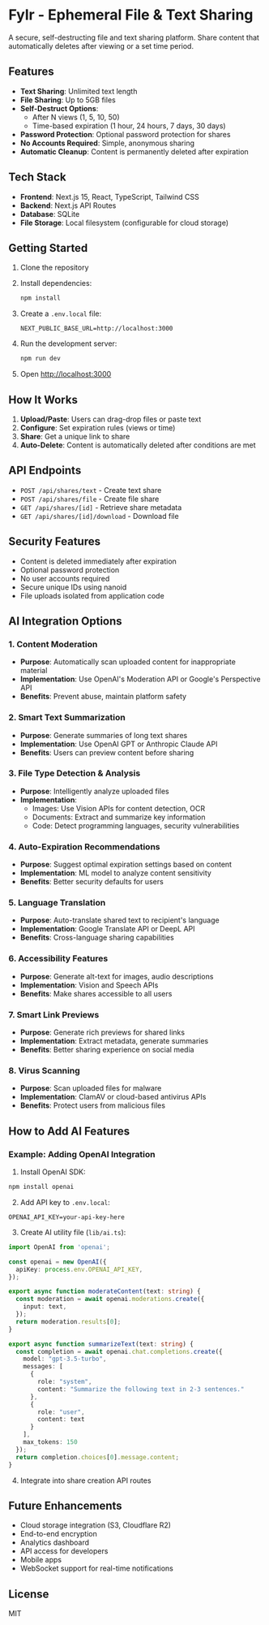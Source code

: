 # Fylr - Ephemeral File & Text Sharing

A secure, self-destructing file and text sharing platform. Share content that automatically deletes after viewing or a set time period.

## Features

- **Text Sharing**: Unlimited text length
- **File Sharing**: Up to 5GB files
- **Self-Destruct Options**: 
  - After N views (1, 5, 10, 50)
  - Time-based expiration (1 hour, 24 hours, 7 days, 30 days)
- **Password Protection**: Optional password protection for shares
- **No Accounts Required**: Simple, anonymous sharing
- **Automatic Cleanup**: Content is permanently deleted after expiration

## Tech Stack

- **Frontend**: Next.js 15, React, TypeScript, Tailwind CSS
- **Backend**: Next.js API Routes
- **Database**: SQLite
- **File Storage**: Local filesystem (configurable for cloud storage)

## Getting Started

1. Clone the repository
2. Install dependencies:
   ```bash
   npm install
   ```

3. Create a `.env.local` file:
   ```
   NEXT_PUBLIC_BASE_URL=http://localhost:3000
   ```

4. Run the development server:
   ```bash
   npm run dev
   ```

5. Open [http://localhost:3000](http://localhost:3000)

## How It Works

1. **Upload/Paste**: Users can drag-drop files or paste text
2. **Configure**: Set expiration rules (views or time)
3. **Share**: Get a unique link to share
4. **Auto-Delete**: Content is automatically deleted after conditions are met

## API Endpoints

- `POST /api/shares/text` - Create text share
- `POST /api/shares/file` - Create file share
- `GET /api/shares/[id]` - Retrieve share metadata
- `GET /api/shares/[id]/download` - Download file

## Security Features

- Content is deleted immediately after expiration
- Optional password protection
- No user accounts required
- Secure unique IDs using nanoid
- File uploads isolated from application code

## AI Integration Options

### 1. Content Moderation
- **Purpose**: Automatically scan uploaded content for inappropriate material
- **Implementation**: Use OpenAI's Moderation API or Google's Perspective API
- **Benefits**: Prevent abuse, maintain platform safety

### 2. Smart Text Summarization
- **Purpose**: Generate summaries of long text shares
- **Implementation**: Use OpenAI GPT or Anthropic Claude API
- **Benefits**: Users can preview content before sharing

### 3. File Type Detection & Analysis
- **Purpose**: Intelligently analyze uploaded files
- **Implementation**: 
  - Images: Use Vision APIs for content detection, OCR
  - Documents: Extract and summarize key information
  - Code: Detect programming languages, security vulnerabilities

### 4. Auto-Expiration Recommendations
- **Purpose**: Suggest optimal expiration settings based on content
- **Implementation**: ML model to analyze content sensitivity
- **Benefits**: Better security defaults for users

### 5. Language Translation
- **Purpose**: Auto-translate shared text to recipient's language
- **Implementation**: Google Translate API or DeepL API
- **Benefits**: Cross-language sharing capabilities

### 6. Accessibility Features
- **Purpose**: Generate alt-text for images, audio descriptions
- **Implementation**: Vision and Speech APIs
- **Benefits**: Make shares accessible to all users

### 7. Smart Link Previews
- **Purpose**: Generate rich previews for shared links
- **Implementation**: Extract metadata, generate summaries
- **Benefits**: Better sharing experience on social media

### 8. Virus Scanning
- **Purpose**: Scan uploaded files for malware
- **Implementation**: ClamAV or cloud-based antivirus APIs
- **Benefits**: Protect users from malicious files

## How to Add AI Features

### Example: Adding OpenAI Integration

1. Install OpenAI SDK:
```bash
npm install openai
```

2. Add API key to `.env.local`:
```
OPENAI_API_KEY=your-api-key-here
```

3. Create AI utility file (`lib/ai.ts`):
```typescript
import OpenAI from 'openai';

const openai = new OpenAI({
  apiKey: process.env.OPENAI_API_KEY,
});

export async function moderateContent(text: string) {
  const moderation = await openai.moderations.create({
    input: text,
  });
  return moderation.results[0];
}

export async function summarizeText(text: string) {
  const completion = await openai.chat.completions.create({
    model: "gpt-3.5-turbo",
    messages: [
      {
        role: "system",
        content: "Summarize the following text in 2-3 sentences."
      },
      {
        role: "user",
        content: text
      }
    ],
    max_tokens: 150
  });
  return completion.choices[0].message.content;
}
```

4. Integrate into share creation API routes

## Future Enhancements

- Cloud storage integration (S3, Cloudflare R2)
- End-to-end encryption
- Analytics dashboard
- API access for developers
- Mobile apps
- WebSocket support for real-time notifications

## License

MIT
